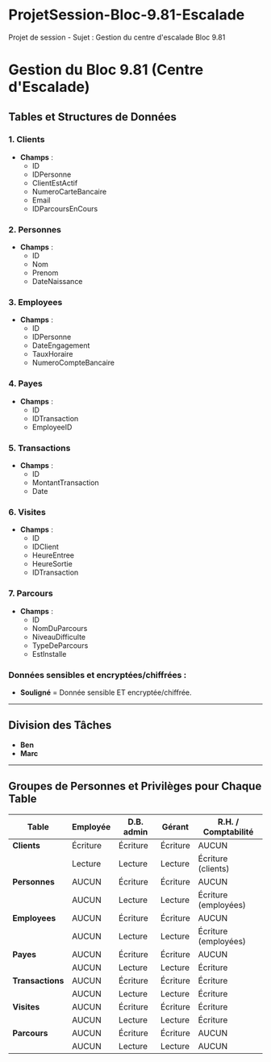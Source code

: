 # ProjetSession-Bloc-9.81-Escalade
Projet de session - Sujet : Gestion du centre d'escalade Bloc 9.81


# Gestion du Bloc 9.81 (Centre d'Escalade)

## Tables et Structures de Données

### 1. **Clients**
- **Champs** : 
  - ID
  - IDPersonne
  - ClientEstActif
  - NumeroCarteBancaire
  - Email
  - IDParcoursEnCours

### 2. **Personnes**
- **Champs** : 
  - ID
  - Nom
  - Prenom
  - DateNaissance

### 3. **Employees**
- **Champs** : 
  - ID
  - IDPersonne
  - DateEngagement
  - TauxHoraire
  - NumeroCompteBancaire

### 4. **Payes**
- **Champs** : 
  - ID
  - IDTransaction
  - EmployeeID

### 5. **Transactions**
- **Champs** : 
  - ID
  - MontantTransaction
  - Date

### 6. **Visites**
- **Champs** : 
  - ID
  - IDClient
  - HeureEntree
  - HeureSortie
  - IDTransaction

### 7. **Parcours**
- **Champs** : 
  - ID
  - NomDuParcours
  - NiveauDifficulte
  - TypeDeParcours
  - EstInstalle

### Données sensibles et encryptées/chiffrées :
- **Souligné** = Donnée sensible ET encryptée/chiffrée.

---

## Division des Tâches

- **Ben**  
- **Marc**

---

## Groupes de Personnes et Privilèges pour Chaque Table

| Table        | Employée      | D.B. admin | Gérant      | R.H. / Comptabilité |
|--------------|---------------|------------|-------------|---------------------|
| **Clients**  | Écriture      | Écriture   | Écriture    | AUCUN               |
|              | Lecture       | Lecture    | Lecture     | Écriture (clients)  |
| **Personnes**| AUCUN         | Écriture   | Écriture    | AUCUN               |
|              | AUCUN         | Lecture    | Lecture     | Écriture (employées)|
| **Employees**| AUCUN         | Écriture   | Écriture    | AUCUN               |
|              | AUCUN         | Lecture    | Lecture     | Écriture (employées)|
| **Payes**    | AUCUN         | Écriture   | Écriture    | AUCUN               |
|              | AUCUN         | Lecture    | Lecture     | Écriture            |
| **Transactions**| AUCUN      | Écriture   | Écriture    | Écriture            |
|              | AUCUN         | Lecture    | Lecture     | Écriture            |
| **Visites**  | AUCUN         | Écriture   | Écriture    | Écriture            |
|              | AUCUN         | Lecture    | Lecture     | Écriture            |
| **Parcours** | AUCUN         | Écriture   | Écriture    | AUCUN               |
|              | AUCUN         | Lecture    | Lecture     | AUCUN               |
